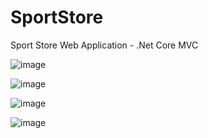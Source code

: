 # SportStore
Sport Store Web Application - .Net Core MVC

![image](https://user-images.githubusercontent.com/39202933/61916967-e2c2bd80-af18-11e9-8f1b-257f09bc1c57.png)

![image](https://user-images.githubusercontent.com/39202933/61916985-f8d07e00-af18-11e9-9cc1-59aca975d24c.png)

![image](https://user-images.githubusercontent.com/39202933/61917017-13a2f280-af19-11e9-92c2-2ef90ac9d893.png)

![image](https://user-images.githubusercontent.com/39202933/61917031-261d2c00-af19-11e9-8a89-07f2909fed70.png)
